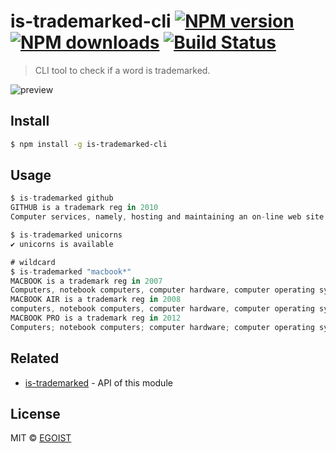 # is-trademarked-cli [![NPM version](https://img.shields.io/npm/v/is-trademarked-cli.svg)](https://npmjs.com/package/is-trademarked-cli) [![NPM downloads](https://img.shields.io/npm/dm/is-trademarked-cli.svg)](https://npmjs.com/package/is-trademarked-cli) [![Build Status](https://img.shields.io/circleci/project/egoist/is-trademarked-cli/master.svg)](https://circleci.com/gh/egoist/is-trademarked-cli)

> CLI tool to check if a word is trademarked.

![preview](https://ooo.0o0.ooo/2016/03/24/56f3f232ebe57.png)

## Install

```bash
$ npm install -g is-trademarked-cli
```

## Usage

```js
$ is-trademarked github
GITHUB is a trademark reg in 2010
Computer services, namely, hosting and maintaining an on-line web site for others to collaboratively develop software; Hosting an on-line community web site featuring a distributed control system for the collaborative development of software

$ is-trademarked unicorns
✔ unicorns is available

# wildcard
$ is-trademarked "macbook*"
MACBOOK is a trademark reg in 2007
Computers, notebook computers, computer hardware, computer operating system software, computer peripherals
MACBOOK AIR is a trademark reg in 2008
computers, notebook computers, computer hardware, computer operating system software, computer peripherals
MACBOOK PRO is a trademark reg in 2012
Computers; notebook computers; computer hardware; computer operating system software; electrical power adaptors; electrical power cords; computer batteries; remote controls for use with computers; cables and connectors for use with computers and computer peripherals; downloadable electronic publications in the nature of instruction manuals in the field of computers, notebook computers, computer hardware, computer operating system software, computer batteries and other computer accessories and peripherals
```

## Related

- [is-trademarked](https://github.com/egoist/is-trademarked) - API of this module

## License

MIT © [EGOIST](https://github.com/egoist)
